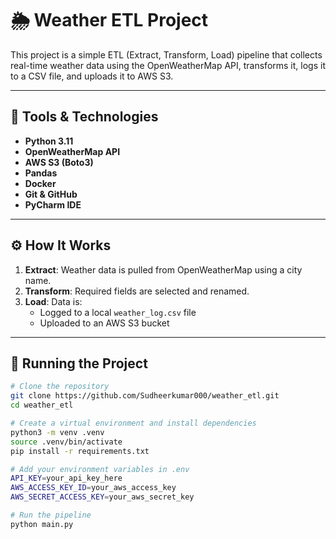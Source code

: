 # 🌦️ Weather ETL Project

This project is a simple ETL (Extract, Transform, Load) pipeline that collects real-time weather data using the OpenWeatherMap API, transforms it, logs it to a CSV file, and uploads it to AWS S3.

---

## 🔧 Tools & Technologies

- **Python 3.11**
- **OpenWeatherMap API**
- **AWS S3 (Boto3)**
- **Pandas**
- **Docker**
- **Git & GitHub**
- **PyCharm IDE**

---

## ⚙️ How It Works

1. **Extract**: Weather data is pulled from OpenWeatherMap using a city name.
2. **Transform**: Required fields are selected and renamed.
3. **Load**: Data is:
   - Logged to a local `weather_log.csv` file
   - Uploaded to an AWS S3 bucket

---

## 🧪 Running the Project

```bash
# Clone the repository
git clone https://github.com/Sudheerkumar000/weather_etl.git
cd weather_etl

# Create a virtual environment and install dependencies
python3 -m venv .venv
source .venv/bin/activate
pip install -r requirements.txt

# Add your environment variables in .env
API_KEY=your_api_key_here
AWS_ACCESS_KEY_ID=your_aws_access_key
AWS_SECRET_ACCESS_KEY=your_aws_secret_key

# Run the pipeline
python main.py
